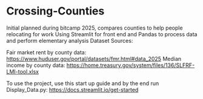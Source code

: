 # Crossing-Counties
Initial planned during bitcamp 2025, compares counties to help people relocating for work
Using Streamlit for front end and Pandas to process data and perform elementary analysis
Dataset Sources: 

Fair market rent by county data: https://www.huduser.gov/portal/datasets/fmr.html#data_2025
Median income by county data: https://home.treasury.gov/system/files/136/SLFRF-LMI-tool.xlsx

To use the project, use this start up guide and by the end run Display_Data.py: https://docs.streamlit.io/get-started
